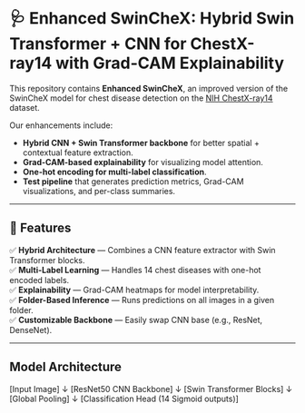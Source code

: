 # 🩺 Enhanced SwinCheX: Hybrid Swin Transformer + CNN for ChestX-ray14 with Grad-CAM Explainability

This repository contains **Enhanced SwinCheX**, an improved version of the SwinCheX model for chest disease detection on the [NIH ChestX-ray14](https://nihcc.app.box.com/v/ChestXray-NIHCC) dataset.

Our enhancements include:
- **Hybrid CNN + Swin Transformer backbone** for better spatial + contextual feature extraction.
- **Grad-CAM-based explainability** for visualizing model attention.
- **One-hot encoding for multi-label classification**.
- **Test pipeline** that generates prediction metrics, Grad-CAM visualizations, and per-class summaries.

---

## 📌 Features
✅ **Hybrid Architecture** — Combines a CNN feature extractor with Swin Transformer blocks.  
✅ **Multi-Label Learning** — Handles 14 chest diseases with one-hot encoded labels.  
✅ **Explainability** — Grad-CAM heatmaps for model interpretability.  
✅ **Folder-Based Inference** — Runs predictions on all images in a given folder.  
✅ **Customizable Backbone** — Easily swap CNN base (e.g., ResNet, DenseNet).

---

## Model Architecture

[Input Image]
     ↓
[ResNet50 CNN Backbone]
     ↓
[Swin Transformer Blocks]
     ↓
[Global Pooling]
     ↓
[Classification Head (14 Sigmoid outputs)]



